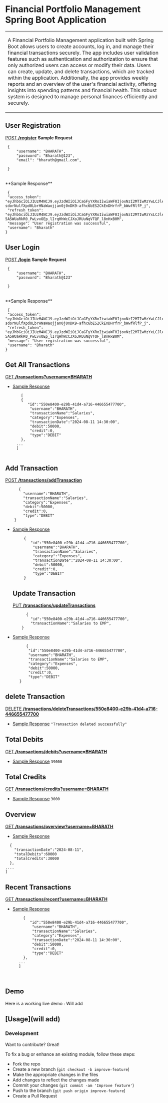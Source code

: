 
# Financial Portfolio Management Spring Boot Application
<table>
<tr>
<td>

  
A Financial Portfolio Management application built with Spring Boot allows users to create accounts, log in, and manage their financial transactions securely.
The app includes user validation features such as authentication and authorization to ensure that only authorized users can access or modify their data.
Users can create, update, and delete transactions, which are tracked within the application. Additionally, the app provides weekly reports and an overview of the user's financial activity, offering insights into spending patterns and financial health.
This robust system is designed to manage personal finances efficiently and securely.
</td>
</tr>
</table>




## User Registration 
<u>POST   **/register**</u>
 **Sample Request**
 <br />
 
   ```sample response
    {
        "username": "BHARATH",
        "password": "Bharath@123",
        "email": "bharath@gmail.com",
       
    }
   ```
 <br />
 **Sample Response**
 <br />
 
   ```sample response
    {
    "access_token": "eyJhbGciOiJIUzM4NCJ9.eyJzdWIiOiJCaGFyYXRoIiwiaWF0IjoxNzI2MTIwMzYwLCJleHAiOjE3MjYyMDY3NjB9.-sdorNulfXpd0LbrHNaWaojjan0j0nDK9-afhc6bES2CkEnDHrfrP_bWwfRlfP_j",
    "refresh_token": "eyJhbGciOiJIUzM4NCJ9.eyJzdWIiOiJCaGFyYXRoIiwiaWF0IjoxNzI2MTIwMzYxLCJleHAiOjE3MjYyOTMxNjF9.bSQ2EZtAUQF0-5A5WUaRkR0_PwLvxOEp_lIrqHhWcCJXoJRUuNqVTQF_l8nHxB0M",
    "message": "User registration was successful",
    "username": "Bharath"
}
   ```


## User Login 
<u>POST   **/login**</u>
 **Sample Request**
 <br />
 
   ```sample response
    {
        "username": "BHARATH",
        "password": "Bharath@123"
       
    }
   ```
 <br />
 **Sample Response**
 <br />
 
   ```sample response
    {
    "access_token": "eyJhbGciOiJIUzM4NCJ9.eyJzdWIiOiJCaGFyYXRoIiwiaWF0IjoxNzI2MTIwMzYwLCJleHAiOjE3MjYyMDY3NjB9.-sdorNulfXpd0LbrHNaWaojjan0j0nDK9-afhc6bES2CkEnDHrfrP_bWwfRlfP_j",
    "refresh_token": "eyJhbGciOiJIUzM4NCJ9.eyJzdWIiOiJCaGFyYXRoIiwiaWF0IjoxNzI2MTIwMzYxLCJleHAiOjE3MjYyOTMxNjF9.bSQ2EZtAUQF0-5A5WUaRkR0_PwLvxOEp_lIrqHhWcCJXoJRUuNqVTQF_l8nHxB0M",
    "message": "User registration was successful",
    "username": "Bharath"
}
   ```

## Get All Transactions
  <u>GET   **/transactions?username=BHARATH** </u>
- <u>Sample Response</u>
 ```sample response
        [
        {
           "id":"550e8400-e29b-41d4-a716-446655477700",
            "username":"BHARATH",
            "transactionName":"Salaries",
            "category":"Expenses",
            "transactionDate":"2024-08-11 14:30:00",
            "debit":50000,
            "credit":0,
            "type":"DEBIT"
        },
      ...
      ]
   
   ```


## Add Transaction
<u>POST   **/transactions/addTransaction**</u>

  ``` Sample Request body
        {
          "username":"BHARATH",
          "transactionName":"Salaries",
          "category":"Expenses",
          "debit":50000,
          "credit":0,
          "type":"DEBIT"
      }
  ```

- <u>Sample Response</u>
 
   ```sample response
        {
           "id":"550e8400-e29b-41d4-a716-446655477700",
            "username":"BHARATH",
            "transactionName":"Salaries",
            "category":"Expenses",
            "transactionDate":"2024-08-11 14:30:00",
            "debit":50000,
            "credit":0,
            "type":"DEBIT"
        }
   
   ```
   
   ## Update Transaction
  <u>PUT   **/transactions/updateTransactions**</u>

  ``` Sample Request body
        {
          "id":"550e8400-e29b-41d4-a716-446655477700",
          "transactionName":"Salaries to EMP",
      }
  ```

- <u>Sample Response</u>
 
   ```sample response
         {
          "id":"550e8400-e29b-41d4-a716-446655477700",
          "username":"BHARATH",
          "transactionName":"Salaries to EMP",
          "category":"Expenses",
          "debit":50000,
          "credit":0,
          "type":"DEBIT"
      }
   
   ```
  
 ## delete Transaction
  <u>DELETE   **/transactions/deleteTransactions/550e8400-e29b-41d4-a716-446655477700** </u>
- <u>Sample Response</u>
```"Transaction deleted successfully"```

## Total Debits
  <u>GET   **/transactions/debits?username=BHARATH** </u>
- <u>Sample Response</u>
```39000```

## Total Credits
  <u>GET   **/transactions/credits?username=BHARATH** </u>
- <u>Sample Response</u>
```3000```


## Overview
  <u>GET   **/transactions/overview?username=BHARATH** </u>
- <u>Sample Response</u>
```[
  {
    "transactionDate":"2024-08-11",
    "totalDebits":60000
    "totalCredits":30000
  },
....
]

```

## Recent Transactions
  <u>GET   **/transactions/recent?username=BHARATH** </u>
- <u>Sample Response</u>
```[
        {
           "id":"550e8400-e29b-41d4-a716-446655477700",
            "username":"BHARATH",
            "transactionName":"Salaries",
            "category":"Expenses",
            "transactionDate":"2024-08-11 14:30:00",
            "debit":50000,
            "credit":0,
            "type":"DEBIT"
        },
      ...
      ]
```

<br/>

## Demo
Here is a working live demo :  Will  add


## [Usage](will add) 

### Development
Want to contribute? Great!

To fix a bug or enhance an existing module, follow these steps:

- Fork the repo
- Create a new branch (`git checkout -b improve-feature`)
- Make the appropriate changes in the files
- Add changes to reflect the changes made
- Commit your changes (`git commit -am 'Improve feature'`)
- Push to the branch (`git push origin improve-feature`)
- Create a Pull Request 
